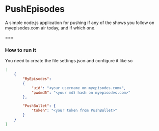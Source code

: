 PushEpisodes
============

A simple node.js application for pushing if any of the shows you follow on myepisodes.com air today, and if which one.

===

### How to run it

You need to create the file settings.json and configure it like so

```JSON
[
    {
        "MyEpisodes":
        {
            "uid": "<your username on myepisodes.com>",
            "pwdmd5": "<your md5 hash on myepisodes.com>"
        },

        "PushBullet": {
            "token": "<your token from PushBullet>"
        }
    }
]
```

